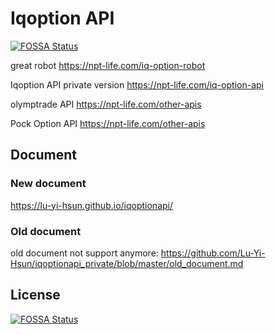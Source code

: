 # Iqoption API
[![FOSSA Status](https://app.fossa.com/api/projects/git%2Bgithub.com%2Fvynycyu%2Fiqoptionapi.svg?type=shield)](https://app.fossa.com/projects/git%2Bgithub.com%2Fvynycyu%2Fiqoptionapi?ref=badge_shield)


great robot
https://npt-life.com/iq-option-robot

Iqoption API private version https://npt-life.com/iq-option-api

olymptrade API https://npt-life.com/other-apis

Pock Option API https://npt-life.com/other-apis

## Document

### New document

https://lu-yi-hsun.github.io/iqoptionapi/
 
### Old document

old document not support anymore:
https://github.com/Lu-Yi-Hsun/iqoptionapi_private/blob/master/old_document.md


## License
[![FOSSA Status](https://app.fossa.com/api/projects/git%2Bgithub.com%2Fvynycyu%2Fiqoptionapi.svg?type=large)](https://app.fossa.com/projects/git%2Bgithub.com%2Fvynycyu%2Fiqoptionapi?ref=badge_large)
